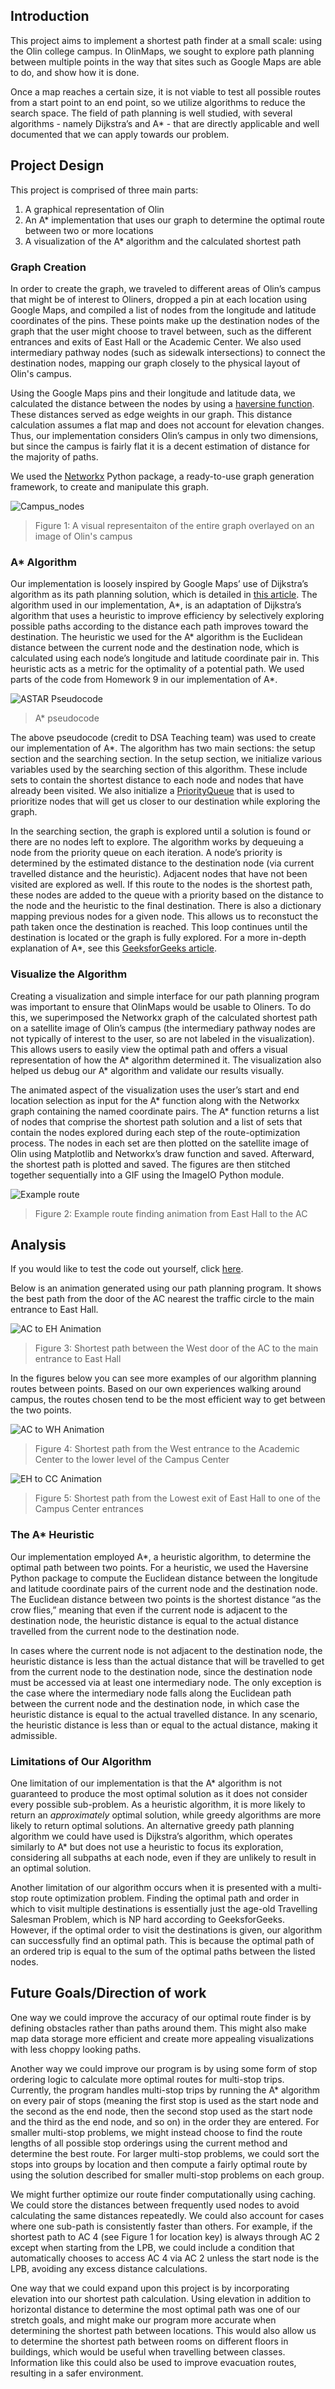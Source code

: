 
## Introduction
This project aims to implement a shortest path finder at a small scale: using the Olin college campus. In OlinMaps, we sought to explore path planning between multiple points in the way that sites such as Google Maps are able to do, and show how it is done.

Once a map reaches a certain size, it is not viable to test all possible routes from a start point to an end point, so we utilize algorithms to reduce the search space. The field of path planning is well studied, with several algorithms - namely Dijkstra’s and A* - that are directly applicable and well documented that we can apply towards our problem. 



## Project Design
This project is comprised of three main parts:
1. A graphical representation of Olin
2. An A* implementation that  uses our graph to determine the optimal route between two or more locations
3. A visualization of the A* algorithm and the calculated shortest path



### Graph Creation

In order to create the graph, we traveled to different areas of Olin’s campus that might be of interest to Oliners, dropped a pin at each location using Google Maps, and compiled a list of nodes from the longitude and latitude coordinates of the pins. These points make up the destination nodes of the graph that the user might choose to travel between, such as the different entrances and exits of East Hall or the Academic Center. We also used intermediary pathway nodes (such as sidewalk intersections) to connect the destination nodes, mapping our graph closely to the physical layout of Olin's campus. 

Using the Google Maps pins and their longitude and latitude data, we calculated the distance between the nodes by using a [haversine function](https://pypi.org/project/haversine/). These distances served as edge weights in our graph. This distance calculation assumes a flat map and does not account for elevation changes. Thus, our implementation considers Olin’s campus in only two dimensions, but since the campus is fairly flat it is a decent estimation of distance for the majority of paths.

We used the [Networkx](https://networkx.org/) Python package, a ready-to-use graph generation framework, to create and manipulate this graph. 

![Campus_nodes](/images/all_nodes2.png)
> Figure 1: A visual representaiton of the entire graph overlayed on an image of Olin's campus

### A* Algorithm
Our implementation is loosely inspired by Google Maps’ use of Dijkstra’s algorithm as its path planning solution, which is detailed in [this article](https://www.vice.com/en/article/4x3pp9/the-simple-elegant-algorithm-that-makes-google-maps-possible). The algorithm used in our implementation, A\*, is an adaptation of Dijkstra’s algorithm that uses a heuristic to improve efficiency by selectively exploring possible paths according to the distance each path improves toward the destination. 
The heuristic we used for the A* algorithm is the Euclidean distance between the current node and the destination node, which is calculated using each node’s longitude and latitude coordinate pair in. This heuristic acts as a metric for the optimality of a potential path. We used parts of the code from Homework 9 in our implementation of A*.

![ASTAR Pseudocode](/images/astar_pseudo.png)

> A* pseudocode

The above pseudocode (credit to DSA Teaching team) was used to create our implementation of A*. The algorithm has two main sections: the setup section and the searching section. In the setup section, we initialize various variables used by the searching section of this algorithm. These include sets to contain the shortest distance to each node and nodes that have already been visited. We also initialize a [PriorityQueue](https://docs.python.org/3/library/heapq.html) that is used to prioritize nodes that will get us closer to our destination while exploring the graph. 

In the searching section, the graph is explored until a solution is found or there are no nodes left to explore. The algorithm works by dequeuing a node from the priority queue on each iteration. A node’s priority is determined by the estimated distance to the destination node (via current travelled distance and the heuristic). Adjacent nodes that have not been visited are explored as well. If this route to the nodes is the shortest path, these nodes are added to the queue with a priority based on the distance to the node and the heuristic to the final destination. There is also a dictionary mapping previous nodes for a given node. This allows us to reconstuct the path taken once the destination is reached. This loop continues until the destination is located or the graph is fully explored. For a more in-depth explanation of A*, see this [GeeksforGeeks article](https://www.geeksforgeeks.org/a-search-algorithm/).



### Visualize the Algorithm
Creating a visualization and simple interface for our path planning program was important to ensure that OlinMaps would be usable to Oliners. To do this, we superimposed the Networkx graph of the calculated shortest path on a satellite image of Olin’s campus (the intermediary pathway nodes are not typically of interest to the user, so are not labeled in the visualization). This allows users to easily view the optimal path and offers a visual representation of how the A* algorithm determined it. The visualization also helped us debug our A* algorithm and validate our results visually. 

The animated aspect of the visualization uses the user’s start and end location selection as input for the A* function along with the Networkx graph containing the named coordinate pairs. The A* function returns a list of nodes that comprise the shortest path solution and a list of sets that contain the nodes explored during each step of the route-optimization process. The nodes in each set are then plotted on the satellite image of Olin using Matplotlib and Networkx’s draw function and saved. Afterward, the shortest path is plotted and saved. The figures are then stitched together sequentially into a GIF using the ImageIO Python module.

![Example route](/images/EH1_AC4.gif)
> Figure 2: Example route finding animation from East Hall to the AC
 
## Analysis
If you would like to test the code out yourself, click [here](https://mybinder.org/v2/gh/teadetime/olinMaps/HEAD?filepath=olinMaps_notebook.ipynb).

Below is an animation generated using our path planning program. It shows the best path from the door of the AC nearest the traffic circle to the main entrance to East Hall.

![AC to EH Animation](/images/animation.gif)
> Figure 3: Shortest path between the West door of the AC to the main entrance to East Hall

In the figures below you can see more examples of our algorithm planning routes between points. Based on our own experiences walking around campus, the routes chosen tend to be the most efficient way to get between the two points.


![AC to WH Animation](/images/AC1_WH1.gif)
> Figure 4: Shortest path from the West entrance to the Academic Center to the lower level of the Campus Center

![EH to CC Animation](/images/EH3_CC3.gif)
> Figure 5: Shortest path from the Lowest exit of East Hall to one of the Campus Center entrances

### The A* Heuristic
Our implementation employed A*, a heuristic algorithm, to determine the optimal path between two points. For a heuristic, we used the Haversine Python package to compute the Euclidean distance between the longitude and latitude coordinate pairs of the current node and the destination node. The Euclidean distance between two points is the shortest distance “as the crow flies,” meaning that even if the current node is adjacent to the destination node, the heuristic distance is equal to the actual distance travelled from the current node to the destination node. 

In cases where the current node is not adjacent to the destination node, the heuristic distance is less than the actual distance that will be travelled to get from the current node to the destination node, since the destination node must be accessed via at least one intermediary node. The only exception is the case where the intermediary node falls along the Euclidean path between the current node and the destination node, in which case the heuristic distance is equal to the actual travelled distance. In any scenario, the heuristic distance is less than or equal to the actual distance, making it admissible.

### Limitations of Our Algorithm
One limitation of our implementation is that the A* algorithm is not guaranteed to produce the most optimal solution as it does not consider every possible sub-problem. As a heuristic algorithm, it is more likely to return an *approximately* optimal solution, while greedy algorithms are more likely to return optimal solutions. An alternative greedy path planning algorithm we could have used is Dijkstra’s algorithm, which operates similarly to A* but does not use a heuristic to focus its exploration, considering all subpaths at each node, even if they are unlikely to result in an optimal solution. 

Another limitation of our algorithm occurs when it is presented with a multi-stop route optimization problem. Finding the optimal path and order in which to visit multiple destinations is essentially just the age-old Travelling Salesman Problem, which is NP hard according to GeeksforGeeks. However, if the optimal order to visit the destinations is given, our algorithm can successfully find an optimal path. This is because the optimal path of an ordered trip is equal to the sum of the optimal paths between the listed nodes.


## Future Goals/Direction of work

One way we could improve the accuracy of our optimal route finder is by defining obstacles rather than paths around them. This might also make map data storage more efficient and create more appealing visualizations with less choppy looking paths.

Another way we could improve our program is by using some form of stop ordering logic to calculate more optimal routes for multi-stop trips. Currently, the program handles multi-stop trips by running the A* algorithm on every pair of stops (meaning the first stop is used as the start node and the second as the end node, then the second stop used as the start node and the third as the end node, and so on) in the order they are entered. For smaller multi-stop problems, we might instead choose to find the route lengths of all possible stop orderings using the current method and determine the best route. For larger multi-stop problems, we could sort the stops into groups by location and then compute a fairly optimal route by using the solution described for smaller multi-stop problems on each group.

We might further optimize our route finder computationally using caching. We could store the distances between frequently used nodes to avoid calculating the same distances repeatedly. We could also account for cases where one sub-path is consistently faster than others. For example, if the shortest path to AC 4 (see Figure 1 for location key) is always through AC 2 except when starting from the LPB, we could include a condition that automatically chooses to access AC 4 via AC 2 unless the start node is the LPB, avoiding any excess distance calculations.

One way that we could expand upon this project is by incorporating elevation into our shortest path calculation. Using elevation in addition to horizontal distance to determine the most optimal path was one of our stretch goals, and might make our program more accurate when determining the shortest path between locations. This would also allow us to determine the shortest path between rooms on different floors in buildings, which would be useful when travelling between classes. Information like this could also be used to improve evacuation routes, resulting in a safer environment.
